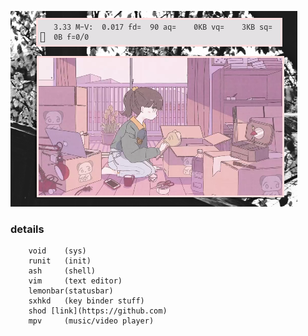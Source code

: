 ![img](untitled.png)

### details
        void    (sys)
        runit   (init)
        ash     (shell)
        vim     (text editor)
        lemonbar(statusbar)
        sxhkd   (key binder stuff)
        shod [link](https://github.com)
        mpv     (music/video player)
